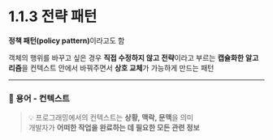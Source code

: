 # 1.1.3 전략 패턴

<strong>정책 패턴(policy pattern)</strong>이라고도 함

객체의 행위를 바꾸고 싶은 경우 **직접 수정하지 않고** **전략**이라고 부르는 **캡슐화한 알고리즘**을 컨텍스트 안에서 바꿔주면서 **상호 교체**가 가능하게 만드는 패턴

---

### 📖 용어 - 컨텍스트

> 💡 프로그래밍에서의 컨텍스트는 **상황, 맥락, 문맥**을 의미  
> 개발자가 **어떠한 작업을 완료하는 데 필요한 모든 관련 정보**
